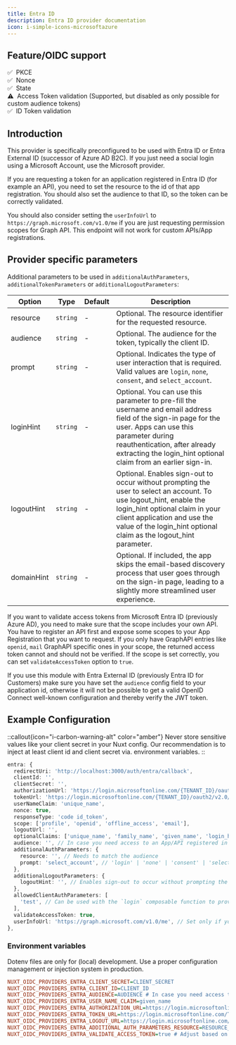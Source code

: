```yaml
---
title: Entra ID
description: Entra ID provider documentation
icon: i-simple-icons-microsoftazure
---
```


## Feature/OIDC support

✅&nbsp; PKCE<br>
✅&nbsp; Nonce<br>
✅&nbsp; State<br>
⚠️&nbsp; Access Token validation (Supported, but disabled as only possible for custom audience tokens)<br>
✅&nbsp; ID Token validation<br>

## Introduction

This provider is specifically preconfigured to be used with Entra ID or Entra External ID (successor of Azure AD B2C).
If you just need a social login using a Microsoft Account, use the Microsoft provider.

If you are requesting a token for an application registered in Entra ID (for example an API), you need to set the resource to the id of that app registration. You should also set the audience to that ID, so the token can be correctly validated.

You should also consider setting the `userInfoUrl` to `https://graph.microsoft.com/v1.0/me` if you are just requesting permission scopes for Graph API. This endpoint will not work for custom APIs/App registrations.

## Provider specific parameters

Additional parameters to be used in `additionalAuthParameters`, `additionalTokenParameters` or `additionalLogoutParameters`:

| Option | Type | Default | Description |
|---|---|---|---|
| resource | `string` | - | Optional. The resource identifier for the requested resource. |
| audience   | `string` | - | Optional. The audience for the token, typically the client ID. |
| prompt | `string` | - | Optional. Indicates the type of user interaction that is required. Valid values are `login`, `none`, `consent`, and `select_account`. |
| loginHint | `string` | - | Optional. You can use this parameter to pre-fill the username and email address field of the sign-in page for the user. Apps can use this parameter during reauthentication, after already extracting the login_hint optional claim from an earlier sign-in. |
| logoutHint | `string` | - | Optional. Enables sign-out to occur without prompting the user to select an account. To use logout_hint, enable the login_hint optional claim in your client application and use the value of the login_hint optional claim as the logout_hint parameter. |
| domainHint | `string` | - | Optional. If included, the app skips the email-based discovery process that user goes through on the sign-in page, leading to a slightly more streamlined user experience. |

If you want to validate access tokens from Microsoft Entra ID (previously Azure AD), you need to make sure that the scope includes your own API. You have to register an API first and expose some scopes to your App Registration that you want to request. If you only have GraphAPI entries like `openid`, `mail` GraphAPI specific ones in your scope, the returned access token cannot and should not be verified. If the scope is set correctly, you can set `validateAccessToken` option to `true`.

If you use this module with Entra External ID (previously Entra ID for Customers) make sure you have set the `audience` config field to your application id, otherwise it will not be possible to get a valid OpenID Connect well-known configuration and thereby verify the JWT token.

## Example Configuration

::callout{icon="i-carbon-warning-alt" color="amber"}
Never store sensitive values like your client secret in your Nuxt config. Our recommendation is to inject at least client id and client secret via. environment variables.
::

```typescript [nuxt.config.ts]
entra: {
  redirectUri: 'http://localhost:3000/auth/entra/callback',
  clientId: '',
  clientSecret: '',
  authorizationUrl: 'https://login.microsoftonline.com/{TENANT_ID}/oauth2/v2.0/authorize',
  tokenUrl: 'https://login.microsoftonline.com/{TENANT_ID}/oauth2/v2.0/token',
  userNameClaim: 'unique_name',
  nonce: true,
  responseType: 'code id_token',
  scope: ['profile', 'openid', 'offline_access', 'email'],
  logoutUrl: '',
  optionalClaims: ['unique_name', 'family_name', 'given_name', 'login_hint'],
  audience: '', // In case you need access to an App/API registered in Entra ID
  additionalAuthParameters: {
    resource: '', // Needs to match the audience
    prompt: 'select_account', // 'login' | 'none' | 'consent' | 'select_account'
  },
  additionalLogoutParameters: {
    logoutHint: '', // Enables sign-out to occur without prompting the user to select an account. Remove if you don't need this or don't have requested the `login_hint` claim
  },
  allowedClientAuthParameters: [
    'test', // Can be used with the `login` composable function to provide additional parameters for example a locale for i18n
  ],
  validateAccessToken: true,
  userInfoUrl: 'https://graph.microsoft.com/v1.0/me', // Set only if you are sure, you are requesting a Graph API token. This endpoint will not work for custom APIs/App registrations.
},
```

### Environment variables

Dotenv files are only for (local) development. Use a proper configuration management or injection system in production.

```ini [.env]
NUXT_OIDC_PROVIDERS_ENTRA_CLIENT_SECRET=CLIENT_SECRET
NUXT_OIDC_PROVIDERS_ENTRA_CLIENT_ID=CLIENT_ID
NUXT_OIDC_PROVIDERS_ENTRA_AUDIENCE=AUDIENCE # In case you need access to an App/API registered in Entra ID
NUXT_OIDC_PROVIDERS_ENTRA_USER_NAME_CLAIM=given_name
NUXT_OIDC_PROVIDERS_ENTRA_AUTHORIZATION_URL=https://login.microsoftonline.com/TENANT_ID/oauth2/authorize # For Entra External ID, use https://TENANT_NAME.ciamlogin.com/TENANT_ID/oauth2/authorize
NUXT_OIDC_PROVIDERS_ENTRA_TOKEN_URL=https://login.microsoftonline.com/TENANT_ID/oauth2/token # For Entra External ID, use https://TENANT_NAME.ciamlogin.com/TENANT_ID/oauth2/token
NUXT_OIDC_PROVIDERS_ENTRA_LOGOUT_URL=https://login.microsoftonline.com/TENANT_ID/oauth2/logout # For Entra External ID, use https://TENANT_NAME.ciamlogin.com/TENANT_ID/oauth2/logout
NUXT_OIDC_PROVIDERS_ENTRA_ADDITIONAL_AUTH_PARAMETERS_RESOURCE=RESOURCE_ID # Needs to match the audience
NUXT_OIDC_PROVIDERS_ENTRA_VALIDATE_ACCESS_TOKEN=true # Adjust based on if you are requesting a custom or a Graph API token. Graph API tokens cannot be decoded and thereby not validated.
```
